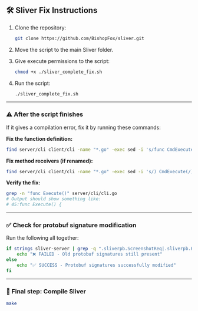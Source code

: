 ## 🛠️ Sliver Fix Instructions

1. Clone the repository:
   ```bash
   git clone https://github.com/BishopFox/sliver.git
   ```

2. Move the script to the main Sliver folder.

3. Give execute permissions to the script:
   ```bash
   chmod +x ./sliver_complete_fix.sh
   ```

4. Run the script:
   ```bash
   ./sliver_complete_fix.sh
   ```

---

### ⚠️ After the script finishes

If it gives a compilation error, fix it by running these commands:

**Fix the function definition:**
```bash
find server/cli client/cli -name "*.go" -exec sed -i 's/func CmdExecute(/func Execute(/g' {} +
```

**Fix method receivers (if renamed):**
```bash
find server/cli client/cli -name "*.go" -exec sed -i 's/) CmdExecute(/) Execute(/g' {} +
```

**Verify the fix:**
```bash
grep -n "func Execute()" server/cli/cli.go
# Output should show something like:
# 45:func Execute() {
```

---

### ✅ Check for protobuf signature modification

Run the following all together:
```bash
if strings sliver-server | grep -q ".sliverpb.ScreenshotReq|.sliverpb.ProcessDumpReq|.sliverpb.ImpersonateReq"; then
    echo "❌ FAILED - Old protobuf signatures still present"
else
    echo "✅ SUCCESS - Protobuf signatures successfully modified"
fi
```

---

### 🧱 Final step: Compile Sliver

```bash
make
```
